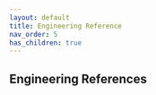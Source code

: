 ```yaml
---
layout: default
title: Engineering Reference
nav_order: 5
has_children: true
---
```


## Engineering References
